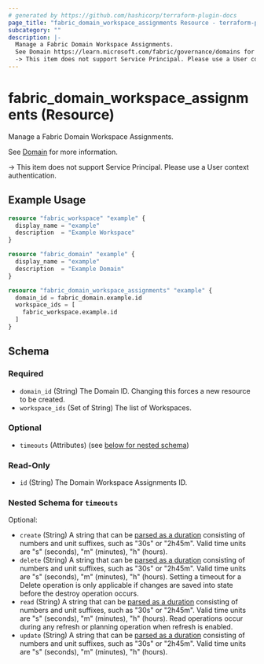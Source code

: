 ```yaml
---
# generated by https://github.com/hashicorp/terraform-plugin-docs
page_title: "fabric_domain_workspace_assignments Resource - terraform-provider-fabric"
subcategory: ""
description: |-
  Manage a Fabric Domain Workspace Assignments.
  See Domain https://learn.microsoft.com/fabric/governance/domains for more information.
  -> This item does not support Service Principal. Please use a User context authentication.
---
```


# fabric_domain_workspace_assignments (Resource)

Manage a Fabric Domain Workspace Assignments.

See [Domain](https://learn.microsoft.com/fabric/governance/domains) for more information.

-> This item does not support Service Principal. Please use a User context authentication.

## Example Usage

```terraform
resource "fabric_workspace" "example" {
  display_name = "example"
  description  = "Example Workspace"
}

resource "fabric_domain" "example" {
  display_name = "example"
  description  = "Example Domain"
}

resource "fabric_domain_workspace_assignments" "example" {
  domain_id = fabric_domain.example.id
  workspace_ids = [
    fabric_workspace.example.id
  ]
}
```

<!-- schema generated by tfplugindocs -->
## Schema

### Required

- `domain_id` (String) The Domain ID. Changing this forces a new resource to be created.
- `workspace_ids` (Set of String) The list of Workspaces.

### Optional

- `timeouts` (Attributes) (see [below for nested schema](#nestedatt--timeouts))

### Read-Only

- `id` (String) The Domain Workspace Assignments ID.

<a id="nestedatt--timeouts"></a>

### Nested Schema for `timeouts`

Optional:

- `create` (String) A string that can be [parsed as a duration](https://pkg.go.dev/time#ParseDuration) consisting of numbers and unit suffixes, such as "30s" or "2h45m". Valid time units are "s" (seconds), "m" (minutes), "h" (hours).
- `delete` (String) A string that can be [parsed as a duration](https://pkg.go.dev/time#ParseDuration) consisting of numbers and unit suffixes, such as "30s" or "2h45m". Valid time units are "s" (seconds), "m" (minutes), "h" (hours). Setting a timeout for a Delete operation is only applicable if changes are saved into state before the destroy operation occurs.
- `read` (String) A string that can be [parsed as a duration](https://pkg.go.dev/time#ParseDuration) consisting of numbers and unit suffixes, such as "30s" or "2h45m". Valid time units are "s" (seconds), "m" (minutes), "h" (hours). Read operations occur during any refresh or planning operation when refresh is enabled.
- `update` (String) A string that can be [parsed as a duration](https://pkg.go.dev/time#ParseDuration) consisting of numbers and unit suffixes, such as "30s" or "2h45m". Valid time units are "s" (seconds), "m" (minutes), "h" (hours).
